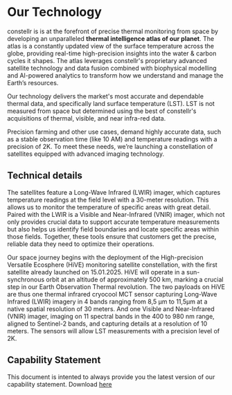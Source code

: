 # **Our Technology** 

constellr is is at the forefront of precise thermal monitoring from space by developing an unparalleled <strong>thermal intelligence atlas of our planet</strong>. The atlas is a constantly updated view of the surface temperature across the globe, providing real-time high-precision insights into the water & carbon cycles it shapes. The atlas leverages constellr's proprietary advanced satellite technology and data fusion combined with biophysical modelling and AI-powered analytics to transform how we understand and manage the Earth’s resources.  

Our technology delivers the market's most accurate and dependable thermal data, and specifically land surface temperature (LST). LST is not measured from space but determined using the best of constellr's acquisitions of thermal, visible, and near infra-red data. 

Precision farming and other use cases, demand highly accurate data, such as a stable observation time (like 10 AM) and temperature readings with a precision of 2K. To meet these needs, we’re launching a  constellation of satellites equipped with advanced imaging technology.

<h2>Technical details</h2>

The satellites feature a Long-Wave Infrared (LWIR) imager, which captures temperature readings at the field level with a 30-meter resolution. This allows us to monitor the temperature of specific areas with great detail.
Paired with the LWIR is a Visible and Near-Infrared (VNIR) imager, which not only provides crucial data to support accurate temperature measurements but also helps us identify field boundaries and locate specific areas within those fields. Together, these tools ensure that customers get the precise, reliable data they need to optimize their operations.  

Our space journey begins with the deployment of the High-precision Versatile Ecosphere (HiVE) monitoring satellite constellation, with the first satellite already launched on 15.01.2025. HiVE will operate in a sun-synchronous orbit at an altitude of approximately 500 km, marking a crucial step in our Earth Observation Thermal revolution. The two payloads on HiVE are thus one thermal infrared cryocool MCT sensor capturing Long-Wave Infrared (LWIR) imagery in 4 bands ranging from 8,5 µm to 11,5µm at a native spatial resolution of 30 meters. And one Visible and Near-Infrared (VNIR) imager, imaging on 11 spectral bands in the 400 to 980 nm range, aligned to Sentinel-2 bands, and capturing details at a resolution of 10 meters. The sensors will allow LST measurements with a precision level of 2K. 

<h2>Capability Statement</h2>

This document is intented to always provide you the latest version of our capability statement. Download [here](https://public-data-213979744349.s3.eu-central-1.amazonaws.com/capability-statement/Capability+statement+constellr+PUBLIC+v1.3.pdf)

